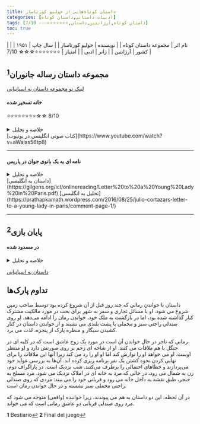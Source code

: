 ```yaml
---
title: داستان‌ کوتاه‌هایی از خولیو کورتاسار
categories: [ادبیات داستانی,داستان کوتاه]
tags: [داستان کوتاه,آرژانتین,داستان,⭐⭐⭐⭐⭐⭐⭐☆☆☆ 7/10]
toc: true
---
```


| نام اثر | مجموعه داستان‌ کوتاه‌ |
| نویسنده | خولیو کورتاسار |
| سال چاپ | ۱۹۵۱ |
| کشور | آرژانتین |
| ژانر | ادبی |
| امتیاز | ⭐⭐⭐⭐⭐⭐⭐☆☆☆ 7/10 |


## مجموعه داستان رساله جانوران<sup id="a1">[1](#f1)</sup>
[لینک تو مجموعه داستان به اسپانیایی](https://redescolar.ilce.edu.mx/sitios/micrositios/26_agosto_juliocortazar/doc/03_julio-cortazar-bestiario.pdf)
#### خانه تسخیر شده
⭐⭐⭐⭐⭐⭐⭐⭐☆☆ 8/10

<details>
  <summary>خلاصه و تحلیل</summary>
  یک برادر و خواهر میانسال تنها در خانه بسیار بزرگ قدیمی‌شان که در آنجا بزرگ شده‌اند، زندگی می‌کنند بدون اینکه ازدواج کرده باشند.

خانه تسخیرشده بیانگر احساس تهاجم است. با این حال، ویژگی این داستان در وجود تحلیل های متعدد است. برخی از تحلیل‌ها شامل عناصر روانکاوانه می‌شوند که نشان می‌دهد خانه برای برادران نشان دهنده رحم مادری است که از ترس بیرون نمی‌خواهند از آن خارج شوند. همچنین ممکن است این برادران نماینده نسل‌هایی باشند که نسبت به نسل‌های جدید بی‌تحمل هستند یا جوانانی که به مرور زمان آنها را به آرامی جابجا می‌کنند. یا شاید از ترس از "حضور" نیاکانی که آنها را عذاب می دهند می گریزند. از سوی دیگر، تحلیل هایی وجود دارد که با رعایت «آیین» یا مشاغل روزمره و صومعه نشینی برادران، به آن فضای دینداری می بخشد. و حتی قیاسهایی بین این دو برادر با داستان کتاب مقدس آدم و حوا از بهشت ​​رانده شد.

چه این تهدید (صداهای عجیب) چیزی درونی یا خارجی در نظر گرفته شود، همه فرضیه ها بر عنصر دوگانه «تهاجم-اخراج» به عنوان محوری در داستان اتفاق نظر دارند.
</details>
<!-- [ترجمه فارسی این داستان با تحلیل](http://www.chouk.ir/maghaleh-naghd-gotogoo/16765-2021-02-04-23-09-27.html) -->
[کتاب صوتی انگلیسی در یوتیوب](https://www.youtube.com/watch?v=aWalas56tp8)


----

#### نامه ای به یک بانوی جوان در پاریس

<details>
  <summary>خلاصه و تحلیل</summary>
داستان «نامه‌ای به بانوی جوان در پاریس» نویسنده آرژانتینی خولیو کورتازار، نبوغ او را برای آشکار کردن نظم پنهان و ارتباطات بین چیزها نشان می‌دهد. همانطور که به خواندن ادامه می دهید، رئالیسم جادویی شگفتی های کوچک و لذت بخشی را متوجه شما می کند. در پایان متوجه می‌شوید که گلدوزی‌های ظریف آن کفن است بر تراژدی غم‌انگیز زندگی.

داستان نامه ای است که سرایدار خانه ای در بوینس آیرس به صاحبخانه آن به نام آندره آ که در پاریس اقامت دارد می نویسد. به نظر می رسد که او بیش از حد در مورد نفوذ "بر اساس نظم فشرده، ساخته شده حتی به بهترین شبکه های هوایی" که خانه تراوش می کند، احساس گناه می کند. او به دلیل ترس از برهم زدن نظم، حتی از تغییر موقعیت سینی روی میز ناهار خوری برای راحت تر کردن آن برای استفاده شخصی خود بی میل است. اما به زودی او فاش می کند که، با این حال، هدف از این نامه به اشتراک گذاشتن این احساس نیست، بلکه گفتن او در مورد "خرگوش ها" است.

خرگوش ها آن چیزی نیستند که آندریا (یا شما خواننده) ممکن است انتظار داشته باشد. آنها خرگوش های کوچکی هستند که نامه نویس عادت دارد مرتباً استفراغ کند. مدتی بود که با این مشکل مواجه بود. اما او تا به حال آن را به عنوان یک راز حفظ کرده بود. او در خانه خودش در بالکن قرار داشت تا آنها را در گلدان‌هایی که با میخک تغذیه می‌کردند، از چشم دیگران پنهان کند. او آنها را یکی یکی آنجا رها می کرد زیرا فقط یک بار در ماه یا بیشتر یک خرگوش استفراغ می کرد و به زندگی عادی خود ادامه می داد. وقتی خرگوش بزرگ شد، آن را برای یکی از دوستانش که معتقد بود پرورش خرگوش سرگرمی او بوده است، هدیه می داد. اما در خانه آندریا این رویداد بیشتر شد و در مدت کوتاهی حدود یازده خرگوش کوچک در دست داشت. برای اینکه آنها را از سارا، خدمتکار و تنها فرد دیگری که در خانه زندگی می کرد پنهان کند، آنها را در کمد لباسی در اتاق خواب آندریا که برای خودش استفاده می کرد، بسته نگه داشت. او با میخک به آنها غذا می داد و فقط شب هایی که سارا در اتاقش می خوابید آنها را در اتاق بیرون می گذاشت. سحر آنها را دوباره در کمد لباس گذاشت. اما در زمان نوشتن نامه، موضوع از دست او خارج شده بود. خرگوش ها تا آن زمان آنقدر بزرگ شده بودند که نمی توانستند در کمد لباس قرار بگیرند. تمام کتاب‌های با ارزش داخل کمد و همچنین روکش صندلی‌ها، قالیچه‌ها و این‌ها را خورده یا نابود کرده بودند. او نامه «مرگبار» را به پایان می رساند و فاش می کند که اکنون مجبور شده است گام نهایی را بردارد تا برای همیشه از شر آنها خلاص شود. اما این کار را نمی توان بدون خلاص شدن از شر خود انجام داد، درست است؟ بنابراین او می‌گوید صبح روز بعد مردم در خیابان زیر بالکن مشغول بیرون آوردن جسد غیر از خرگوش‌ها خواهند بود، خرگوش‌ها نیز به صورت پراکنده در اطراف دراز می‌کشند اما چندان مورد توجه قرار نمی‌گیرند.

بله، داستان پازلی است که به صورت شما پرتاب می شود، هر چند لذت بخش باشد. ممکن است زمان زیادی طول نکشد تا شما آن را با آسان‌ترین کلید در دسترس تفسیر نمادین حل کنید - اینکه خرگوش‌ها اسکلتی را نشان می‌دهند که هر مردی در کمد تمدن خود محافظت می‌کند. اما آیا این کافی است؟ آیا داستان به چیزی اشاره نمی کند که تفسیر را به چالش می کشد، یک دژاووی همیشه گریزان؟ آیا احساس غم انگیز در پایان تداعی کننده یک تمسخر بی رحمانه به عذاب وجود انسان نیست؟ یا فقط مستحق یک خنده شیطنت آمیز شماست؟
</details>
[داستان به انگلیسی](https://gilgens.org/icl/onlinereading/Letter%20to%20a%20Young%20Lady%20in%20Paris.pdf)
[تحلیل به انگلیسی](https://prathapkamath.wordpress.com/2016/08/25/julio-cortazars-letter-to-a-young-lady-in-paris/comment-page-1/)

----

## پایان بازی<sup id="a2">[2](#f2)</sup>

#### در مسدود شده 

<details>
  <summary>خلاصه و تحلیل</summary>

داستان با شرح هتل سروانتس در مرکز مونته ویدئو آغاز می شود، جایی که پترون، قهرمان داستان، در آن اقامت دارد. توصیه ای دریافت کرده بودم و اتاقی را در طبقه دوم انتخاب کرده بودم. راوی سوم شخص، هتل را به عنوان «تاریک، ساکت، تقریباً متروک» توصیف می‌کند (2016:39). چندین بار تکرار می شود که سکوت هتل قابل توجه است. کوچکترین صداها در سکوت غلیظ ساختمان بلند است. به طور خاص، اتاق پترون آفتاب و هوا کمی دارد، تنها یک پنجره رو به سقف وجود دارد. مبلمان خوب است: کمد لباس، قفسه و کشو.

مدیری که مردی قد بلند، لاغر و ملایم است به او می گوید که در تنها اتاق کنارش زنی تنها زندگی می کرد که در جایی کار می کرد و شب به اتاق برمی گردد. پترون در آسانسور از کنار او می گذرد و او را با دسته کلیدش می شناسد.

پس از یک روز جلسات و ناهارهای کاری، به هتل می رسد و سریع به خواب می رود. وقتی از خواب بیدار می شود، «در همان دقایق اولیه که هنوز بقایای شب و رویا وجود دارد» (2016:40)، یک موجود گریان او را آشفته می کند.

پترون با کنفرانس ها و تعهدات کاری به خوبی ادامه می دهد. در شب دوم در هتل، او متوجه می شود که کمد قدیمی دری را که به اتاق بعدی منتهی می شود مسدود کرده است. او دوباره با لذت به خواب می رود و دوباره صدای گریه را می شنود، این بار با وضوح و تمرکز بیشتر. او متوجه می شود که صدا از در محکوم به فنا می آید. اولین چیزی که فکر می کند این است که این گریه تایید می کند که شب قبل هم آن را شنیده است. بعد فکر می کند که امکان نداشت در اتاق زن تنها بچه باشد. او موفق می شود بخوابد اما دوباره بیدار می شود، زیرا علاوه بر گریه کودک می شنود که زنی سعی می کند او را آرام کند.

صبح روز بعد، بد خوابیده و با روحیه بد، مشکل را به مدیر می گوید اما او قول می دهد که بچه کوچکی در آن طبقه نیست. پترون فکر می‌کند که مدیر به او دروغ می‌گوید، صدای آکوستیک هتل او را فریب می‌دهد، یا خواب دیده است.

روز بعد از کاباره بازدید می کند اما حوصله اش سر می رود و به هتل برمی گردد. یک بار دیگر متوجه سکوت بیش از حد هتل می شود. او راه هایی اختراع می کند که صدای کودک را مسدود کند اما آنها را انجام نمی دهد و به دلیل گریه کودک ساعت سه بامداد از خواب بیدار می شود. در نظر داشته باشید که نگهبان شب را صدا کنید تا شاهد وجود موجود باشد و سپس به کمد بکوبید تا زن کودک را ساکت کند. در آن لحظه فکر کرد که مدیر به او دروغ نگفته است. دوباره به تسلی زن گوش کن. او سعی می‌کند کودک را تصور کند، اما موفق نمی‌شود، «انگار گفته‌های هتلدار درست‌تر از واقعیتی است که می‌شنود» (2016:45). پترون سعی می کند این گریه را به طور منطقی توضیح دهد تا دریابد که از کجا آمده است. او فکر می کند که این می تواند یک تله باشد، یک بازی هیولایی که توسط یک زن مجرد انجام می شود که سعی می کند بچه دار شود.

کاملاً بیدار نیست، میز خواب را روشن می کند، کمد را باز می کند و در محکوم را آشکار می گذارد. او برخورد به دیوار را خیلی کم می داند. صورتش را به در نزدیک می کند و شروع به تقلید از فالستوی پسر می کند. او ناله می کند و هق هق می کند و صدای زن را می شنود که در اتاق می دود و به فریاد ادامه می دهد.

صبح روز بعد در خواب صدای کارمند و زن را می شنود. ساعت ده وقتی از اتاقش خارج می شود، چمدان ها و صندوق عقب را نزدیک آسانسور می بیند. او با مدیری ملاقات می کند که به او اطلاع می دهد که آن خانم بعدازظهر از هتل خارج می شود.

در خیابان احساس سرگیجه می کند، تجارت را فراموش می کند و به فکر کودک مرموز ادامه می دهد. او به خاطر رفتن زن احساس گناه می کند. دوباره به عذرخواهی فکر می کند اما پشیمان می شود.

شب هنگام بازگشت به هتل در اتاق احساس بد و ناراحتی می کند. او به طعنه فکر می کند که دلش برای گریه کودک تنگ شده است. سکوت غلیظ به نظر می رسد و به خواب رفتن شما را سخت می کند. بعداً دوباره صدای گریه را می شنود و فکر می کند که زن به خوبی او را دلداری داده است.

دربسته‌شده داستانی خارق‌العاده است. همانطور که جکسون می‌فهمد، داستان خارق‌العاده در فضایی از روزمرگی ظاهری، در امنیت دنیای شناخته‌شده رخ می‌دهد و به سمت فضایی عجیب‌تر و کمیاب‌تر می‌رود (1986). راوی نه می فهمد چه اتفاقی می افتد و نه قادر به تفسیر آن است. در مورد این داستان، راوی در رتبه سوم قرار دارد و به اندازه شخصیت ها می شناسد. او دائماً در مورد گریه نوزادی که پترون می شنود، شک می کند: او متعجب است که از کجا می آید و آیا واقعی است یا حاصل تخیلات او است. از نظر جکسون، مرکز داستان خارق‌العاده شامل پرسش در مورد آنچه به عنوان واقعی ثبت شده است و بی‌ثباتی روایی که این به معنای آن است، است. از این نظر، ما سؤالات مداومی را که پترون از خود می پرسد را درک می کنیم که صدایی که مانع از خوابیدن او در هتل شده از کجا آمده است.
</details>

[داستان به اسپانیایی](https://www.ingenieria.unam.mx/dcsyhfi/material_didactico/Literatura_Hispanoamericana_Contemporanea/Autores_C/CORTAZAR/puerta.pdf)


## تداوم پارک‌ها

داستان با خواندن رمانی که چند روز قبل از آن شروع کرده بود توسط صاحب زمین شروع می شود. او با مسائل تجاری و سفر به شهر برای بحث در مورد مالکیت مشترک کنار گذاشته شده بود، اما در بازگشت به ملک خود، خواندن رمان را ادامه می‌دهد. او روی صندلی راحتی سبز و مخملی با پشت بلندی می نشیند و از خواندن داستان در کنار کشیدن سیگار و منظره پارک از پنجره، لذت می برد. 

رمانی که تاجر در حال خواندن آن است در مورد یک زوج عاشق است که در کلبه ای در جنگل با هم ملاقات می کنند. او از شاخه ای زخم بر روی صورتش دارد و او منتظر اوست. او می خواهد او را نوازش کند اما او او را رد می کند زیرا آنها این ملاقات را برای نهایی کردن نحوه کشتن یک نفر برنامه ریزی کرده اند. آن‌ها به بررسی عواید خود می‌پردازند و خطاهای احتمالی را برطرف می‌کنند. شب نزدیک است. در پاراگراف دوم، زن به شمال می رود، در حالی که مرد به خانه ای در املاک نزدیک می شود. مرد مسلح به خنجر، طبق نقشه به داخل خانه می رود و قربانی خود را می بیند: مردی که روی صندلی راحتی مخملی سبز نشسته و در حال خواندن رمان است.

در آن لحظه، این دو داستان به هم می پیوندند، زیرا خواننده (واقعی) متوجه می شود که مرد روی صندلی قربانی دو عاشق رمانی است که می خواند.



<b id="f1">1</b> <span class="footnote">Bestiario</span>[↩](#a1)
<b id="f2">2</b> <span class="footnote">Final del juego</span>[↩](#a2)

